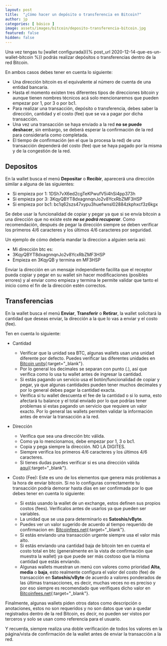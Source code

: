 ```yaml
---
layout: post
title:  "¿Cómo hacer un depósito o transferencia en Bitcoin?"
author: jp
categories: [ básico ]
image: assets/images/bitcoin/deposito-transferencia-bitcoin.jpg
featured: false
hidden: false
---
```


Una vez tengas tu [wallet configurada]({% post_url 2020-12-14-que-es-un-wallet-bitcoin %}) podrás realizar depósitos o transferencias dentro de la red Bitcoin.

En ambos casos debes tener en cuenta lo siguiente:
- Una dirección bitcoin es el equivalente al número de cuenta de una entidad bancaria.
- Hasta el momento existen tres diferentes tipos de direcciones bitcoin y aunque tienen nombres técnicos acá solo mencionaremos que pueden empezar por 1, por 3 o por bc1.
- Para realizar una transacción, depósito o transferencia, debes saber la dirección, cantidad y el costo (fee) que se va a pagar por dicha transacción.
- Una vez una transacción se haya enviado a la red **no se puede deshacer**, sin embargo, se deberá esperar la confirmación de la red para considerarla como completada.
- El tiempo de confirmación (en el que la procesa la red) de una transacción dependerá del costo (fee) que se haya pagado por la misma y de la congestión de la red.

## Depositos

En la wallet busca el menú **Depositar** o **Recibir**, aparecerá una dirección similar a alguna de las siguientes:

-   Si empieza por 1: 1DSh7vX6ed2cgTeKPwufV5i4hSi4pp373h
-   Si empieza por 3: 3KqyQBYT8dxagnnqnJo2v8YcxRbZMF3HSP
-   Si empieza por bc1: bc1q62szs47xypu3huefwnsl02884zkphxcf3z6kgx

Se debe usar la funcionalidad de copiar y pegar ya que si se envía bitcoin a una dirección que no existe este ***no se podrá recuperar***. Como recomendación, después de pegar la dirección siempre se deben verificar los primeros 4/6 caracteres y los últimos 4/6 caracteres por seguridad.

Un ejemplo de cómo debería mandar la direccion a alguien seria asi:

-   Mi dirección btc es:
-   3KqyQBYT8dxagnnqnJo2v8YcxRbZMF3HSP
-   Empieza en 3KqyQB y termina en MF3HSP

Enviar la dirección en un mensaje independiente facilita que el receptor pueda copiar y pegar en su wallet sin hacer modificaciones (posibles errores) y al enviar como empieza y termina le permite validar que tanto el inicio como el fin de la dirección estén correctos.


## Transferencias

En la wallet busca el menú **Enviar**, **Transferir** o **Retirar**, la wallet solicitará la cantidad que deseas enviar, la dirección a la que lo vas a enviar y el costo (fee).

Ten en cuenta lo siguiente:

- Cantidad
  - Verificar que la unidad sea BTC, algunas wallets usan una unidad diferente por defecto. Puedes verificar las diferentes unidades en [Bitcoin units](https://en.bitcoin.it/wiki/Units){:target="_blank"}.
  - Por lo general los decimales se separan con punto (.), así que verifica como lo usa tu wallet antes de ingresar la cantidad.
  - Si estás pagando un servicio usa el botón/funcionalidad de copiar y pegar, ya que algunas cantidades pueden tener muchos decimales y por lo general debes pagar la cantidad exacta.
  - Verifica si tu wallet descuenta el fee de la cantidad o si lo suma, esto afectará tu balance y el total enviado por lo que podrías tener problemas si estas pagando un servicio que requiere un valor exacto. Por lo general las wallets permiten validar la información antes de enviar la transacción a la red.

- Dirección
  - Verifica que sea una dirección btc válida.
  - Como ya lo mencionamos, debe empezar por 1, 3 o bc1.
  - Copia y pega siempre la dirección. NO LA DIGITES.
  - Siempre verifica los primeros 4/6 caracteres y los últimos 4/6 caracteres.
  - Si tienes dudas puedes verificar si es una dirección válida [aquí](https://awebanalysis.com/en/bitcoin-address-validate/){:target="_blank"}.

- Costo (Fee): Este es uno de los elementos que genera más problemas a la hora de enviar bitcoin. Si no lo configuras correctamente tu transacción podría demorar hasta días en ser confirmada por lo que debes tener en cuenta lo siguiente:

  - Si estás usando la wallet de un exchange, estos definen sus propios costos (fees). Verificalos antes de usarlos ya que pueden ser variables.
  - La unidad que se usa para determinarlo es **Satoshis/vByte**.
  - Puedes ver un valor sugerido de acuerdo al tiempo requerido de confirmacion en: [Bitcoinfees.net](https://bitcoinfees.net/){:target="_blank"}.
  - Si estás enviando una transacción urgente siempre usa el valor más alto.
  - Si estás enviando una cantidad baja de bitcoin ten en cuenta el costo total en btc (generalmente en la vista de confirmación que muestra la wallet) ya que puede ser más costoso que la misma cantidad que estás enviando.
  - Algunas wallets muestran un menú con valores como prioridad **Alta**, **media** o **baja**, esto realmente configura el valor del costo (fee) de transacción en **Satoshis/vByte** de acuerdo a valores ponderados de las últimas transacciones, es decir, muchas veces no es preciso y por eso siempre es recomendado que verifiques dicho valor en [Bitcoinfees.net](https://bitcoinfees.net/){:target="_blank"}.

Finalmente, algunas wallets piden otros datos como descripción o anotaciones, estos no son requeridos y no son datos que van a quedar registrados dentro de la red Bitcoin, es decir, no pueden ser vistos por terceros y solo se usan como referencia para el usuario.

Y recuerda, siempre realiza una doble verificación de todos los valores en la página/vista de confirmación de la wallet antes de enviar la transacción a la red.

